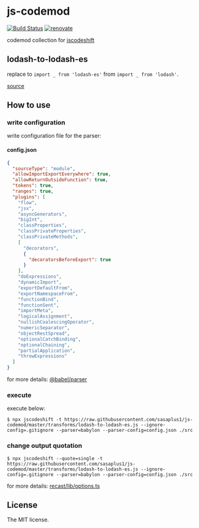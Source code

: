 # js-codemod

[![Build Status](https://travis-ci.com/sasaplus1/js-codemod.svg?branch=master)](https://travis-ci.com/sasaplus1/js-codemod)
[![renovate](https://badges.renovateapi.com/github/sasaplus1/js-codemod)](https://renovatebot.com)

codemod collection for [jscodeshift](https://github.com/facebook/jscodeshift)

## lodash-to-lodash-es

replace to `import _ from 'lodash-es'` from `import _ from 'lodash'`.

[source](transforms/lodash-to-lodash-es.js)

## How to use

### write configuration

write configuration file for the parser:

#### config.json

```json
{
  "sourceType": "module",
  "allowImportExportEverywhere": true,
  "allowReturnOutsideFunction": true,
  "tokens": true,
  "ranges": true,
  "plugins": [
    "flow",
    "jsx",
    "asyncGenerators",
    "bigInt",
    "classProperties",
    "classPrivateProperties",
    "classPrivateMethods",
    [
      "decorators",
      {
        "decoratorsBeforeExport": true
      }
    ],
    "doExpressions",
    "dynamicImport",
    "exportDefaultFrom",
    "exportNamespaceFrom",
    "functionBind",
    "functionSent",
    "importMeta",
    "logicalAssignment",
    "nullishCoalescingOperator",
    "numericSeparator",
    "objectRestSpread",
    "optionalCatchBinding",
    "optionalChaining",
    "partialApplication",
    "throwExpressions"
  ]
}
```

for more details: [@babel/parser](https://babeljs.io/docs/en/babel-parser)

### execute

execute below:

```console
$ npx jscodeshift -t https://raw.githubusercontent.com/sasaplus1/js-codemod/master/transforms/lodash-to-lodash-es.js --ignore-config=.gitignore --parser=babylon --parser-config=config.json ./src
```

### change output quotation

```console
$ npx jscodeshift --quote=single -t https://raw.githubusercontent.com/sasaplus1/js-codemod/master/transforms/lodash-to-lodash-es.js --ignore-config=.gitignore --parser=babylon --parser-config=config.json ./src
```

for more details: [recast/lib/options.ts](https://github.com/benjamn/recast/blob/master/lib/options.ts)

## License

The MIT license.
